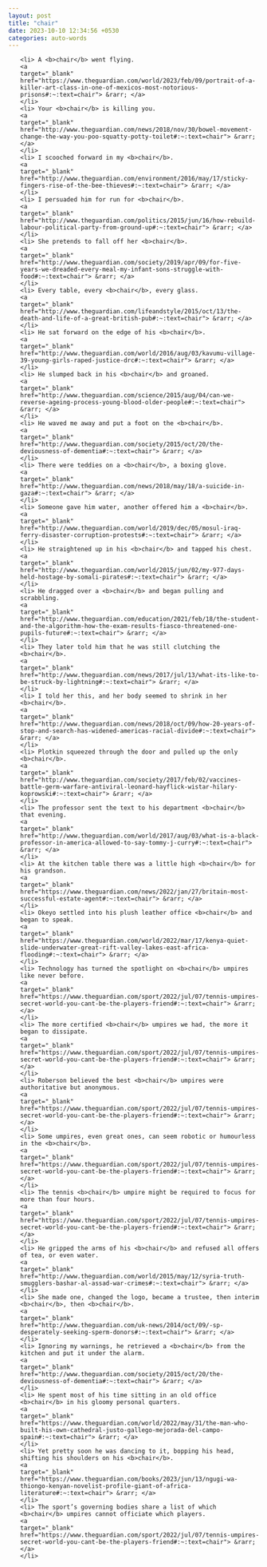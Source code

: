 ```yaml
---
layout: post
title: "chair"
date: 2023-10-10 12:34:56 +0530
categories: auto-words
---
```

<ol>

    <li> A <b>chair</b> went flying.
    <a 
    target="_blank" 
    href="https://www.theguardian.com/world/2023/feb/09/portrait-of-a-killer-art-class-in-one-of-mexicos-most-notorious-prisons#:~:text=chair"> &rarr; </a>
    </li>
    <li> Your <b>chair</b> is killing you.
    <a 
    target="_blank" 
    href="http://www.theguardian.com/news/2018/nov/30/bowel-movement-change-the-way-you-poo-squatty-potty-toilet#:~:text=chair"> &rarr; </a>
    </li>
    <li> I scooched forward in my <b>chair</b>.
    <a 
    target="_blank" 
    href="http://www.theguardian.com/environment/2016/may/17/sticky-fingers-rise-of-the-bee-thieves#:~:text=chair"> &rarr; </a>
    </li>
    <li> I persuaded him for run for <b>chair</b>.
    <a 
    target="_blank" 
    href="http://www.theguardian.com/politics/2015/jun/16/how-rebuild-labour-political-party-from-ground-up#:~:text=chair"> &rarr; </a>
    </li>
    <li> She pretends to fall off her <b>chair</b>.
    <a 
    target="_blank" 
    href="http://www.theguardian.com/society/2019/apr/09/for-five-years-we-dreaded-every-meal-my-infant-sons-struggle-with-food#:~:text=chair"> &rarr; </a>
    </li>
    <li> Every table, every <b>chair</b>, every glass.
    <a 
    target="_blank" 
    href="http://www.theguardian.com/lifeandstyle/2015/oct/13/the-death-and-life-of-a-great-british-pub#:~:text=chair"> &rarr; </a>
    </li>
    <li> He sat forward on the edge of his <b>chair</b>.
    <a 
    target="_blank" 
    href="http://www.theguardian.com/world/2016/aug/03/kavumu-village-39-young-girls-raped-justice-drc#:~:text=chair"> &rarr; </a>
    </li>
    <li> He slumped back in his <b>chair</b> and groaned.
    <a 
    target="_blank" 
    href="http://www.theguardian.com/science/2015/aug/04/can-we-reverse-ageing-process-young-blood-older-people#:~:text=chair"> &rarr; </a>
    </li>
    <li> He waved me away and put a foot on the <b>chair</b>.
    <a 
    target="_blank" 
    href="http://www.theguardian.com/society/2015/oct/20/the-deviousness-of-dementia#:~:text=chair"> &rarr; </a>
    </li>
    <li> There were teddies on a <b>chair</b>, a boxing glove.
    <a 
    target="_blank" 
    href="http://www.theguardian.com/news/2018/may/18/a-suicide-in-gaza#:~:text=chair"> &rarr; </a>
    </li>
    <li> Someone gave him water, another offered him a <b>chair</b>.
    <a 
    target="_blank" 
    href="http://www.theguardian.com/world/2019/dec/05/mosul-iraq-ferry-disaster-corruption-protests#:~:text=chair"> &rarr; </a>
    </li>
    <li> He straightened up in his <b>chair</b> and tapped his chest.
    <a 
    target="_blank" 
    href="http://www.theguardian.com/world/2015/jun/02/my-977-days-held-hostage-by-somali-pirates#:~:text=chair"> &rarr; </a>
    </li>
    <li> He dragged over a <b>chair</b> and began pulling and scrabbling.
    <a 
    target="_blank" 
    href="http://www.theguardian.com/education/2021/feb/18/the-student-and-the-algorithm-how-the-exam-results-fiasco-threatened-one-pupils-future#:~:text=chair"> &rarr; </a>
    </li>
    <li> They later told him that he was still clutching the <b>chair</b>.
    <a 
    target="_blank" 
    href="http://www.theguardian.com/news/2017/jul/13/what-its-like-to-be-struck-by-lightning#:~:text=chair"> &rarr; </a>
    </li>
    <li> I told her this, and her body seemed to shrink in her <b>chair</b>.
    <a 
    target="_blank" 
    href="http://www.theguardian.com/news/2018/oct/09/how-20-years-of-stop-and-search-has-widened-americas-racial-divide#:~:text=chair"> &rarr; </a>
    </li>
    <li> Plotkin squeezed through the door and pulled up the only <b>chair</b>.
    <a 
    target="_blank" 
    href="http://www.theguardian.com/society/2017/feb/02/vaccines-battle-germ-warfare-antiviral-leonard-hayflick-wistar-hilary-koprowski#:~:text=chair"> &rarr; </a>
    </li>
    <li> The professor sent the text to his department <b>chair</b> that evening.
    <a 
    target="_blank" 
    href="http://www.theguardian.com/world/2017/aug/03/what-is-a-black-professor-in-america-allowed-to-say-tommy-j-curry#:~:text=chair"> &rarr; </a>
    </li>
    <li> At the kitchen table there was a little high <b>chair</b> for his grandson.
    <a 
    target="_blank" 
    href="https://www.theguardian.com/news/2022/jan/27/britain-most-successful-estate-agent#:~:text=chair"> &rarr; </a>
    </li>
    <li> Okeyo settled into his plush leather office <b>chair</b> and began to speak.
    <a 
    target="_blank" 
    href="https://www.theguardian.com/world/2022/mar/17/kenya-quiet-slide-underwater-great-rift-valley-lakes-east-africa-flooding#:~:text=chair"> &rarr; </a>
    </li>
    <li> Technology has turned the spotlight on <b>chair</b> umpires like never before.
    <a 
    target="_blank" 
    href="https://www.theguardian.com/sport/2022/jul/07/tennis-umpires-secret-world-you-cant-be-the-players-friend#:~:text=chair"> &rarr; </a>
    </li>
    <li> The more certified <b>chair</b> umpires we had, the more it began to dissipate.
    <a 
    target="_blank" 
    href="https://www.theguardian.com/sport/2022/jul/07/tennis-umpires-secret-world-you-cant-be-the-players-friend#:~:text=chair"> &rarr; </a>
    </li>
    <li> Roberson believed the best <b>chair</b> umpires were authoritative but anonymous.
    <a 
    target="_blank" 
    href="https://www.theguardian.com/sport/2022/jul/07/tennis-umpires-secret-world-you-cant-be-the-players-friend#:~:text=chair"> &rarr; </a>
    </li>
    <li> Some umpires, even great ones, can seem robotic or humourless in the <b>chair</b>.
    <a 
    target="_blank" 
    href="https://www.theguardian.com/sport/2022/jul/07/tennis-umpires-secret-world-you-cant-be-the-players-friend#:~:text=chair"> &rarr; </a>
    </li>
    <li> The tennis <b>chair</b> umpire might be required to focus for more than four hours.
    <a 
    target="_blank" 
    href="https://www.theguardian.com/sport/2022/jul/07/tennis-umpires-secret-world-you-cant-be-the-players-friend#:~:text=chair"> &rarr; </a>
    </li>
    <li> He gripped the arms of his <b>chair</b> and refused all offers of tea, or even water.
    <a 
    target="_blank" 
    href="http://www.theguardian.com/world/2015/may/12/syria-truth-smugglers-bashar-al-assad-war-crimes#:~:text=chair"> &rarr; </a>
    </li>
    <li> She made one, changed the logo, became a trustee, then interim <b>chair</b>, then <b>chair</b>.
    <a 
    target="_blank" 
    href="http://www.theguardian.com/uk-news/2014/oct/09/-sp-desperately-seeking-sperm-donors#:~:text=chair"> &rarr; </a>
    </li>
    <li> Ignoring my warnings, he retrieved a <b>chair</b> from the kitchen and put it under the alarm.
    <a 
    target="_blank" 
    href="http://www.theguardian.com/society/2015/oct/20/the-deviousness-of-dementia#:~:text=chair"> &rarr; </a>
    </li>
    <li> He spent most of his time sitting in an old office <b>chair</b> in his gloomy personal quarters.
    <a 
    target="_blank" 
    href="https://www.theguardian.com/world/2022/may/31/the-man-who-built-his-own-cathedral-justo-gallego-mejorada-del-campo-spain#:~:text=chair"> &rarr; </a>
    </li>
    <li> Yet pretty soon he was dancing to it, bopping his head, shifting his shoulders on his <b>chair</b>.
    <a 
    target="_blank" 
    href="https://www.theguardian.com/books/2023/jun/13/ngugi-wa-thiongo-kenyan-novelist-profile-giant-of-africa-literature#:~:text=chair"> &rarr; </a>
    </li>
    <li> The sport’s governing bodies share a list of which <b>chair</b> umpires cannot officiate which players.
    <a 
    target="_blank" 
    href="https://www.theguardian.com/sport/2022/jul/07/tennis-umpires-secret-world-you-cant-be-the-players-friend#:~:text=chair"> &rarr; </a>
    </li>